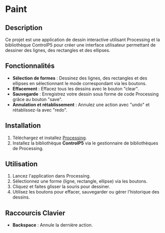 # Paint

## Description
Ce projet est une application de dessin interactive utilisant Processing et la bibliothèque ControlP5 pour créer une interface utilisateur permettant de dessiner des lignes, des rectangles et des ellipses.

## Fonctionnalités
- **Sélection de formes** : Dessinez des lignes, des rectangles et des ellipses en sélectionnant le mode correspondant via les boutons.
- **Effacement** : Effacez tous les dessins avec le bouton "clear".
- **Sauvegarde** : Enregistrez votre dessin sous forme de code Processing grâce au bouton "save".
- **Annulation et rétablissement** : Annulez une action avec "undo" et rétablissez-la avec "redo".

## Installation
1. Téléchargez et installez [Processing](https://processing.org/download/).
2. Installez la bibliothèque **ControlP5** via le gestionnaire de bibliothèques de Processing.

## Utilisation
1. Lancez l'application dans Processing.
2. Sélectionnez une forme (ligne, rectangle, ellipse) via les boutons.
3. Cliquez et faites glisser la souris pour dessiner.
4. Utilisez les boutons pour effacer, sauvegarder ou gérer l'historique des dessins.

## Raccourcis Clavier
- **Backspace** : Annule la dernière action.

